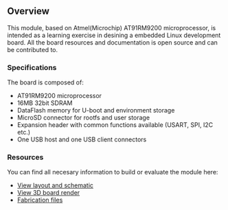 ## Overview
This module, based on Atmel(Microchip) AT91RM9200 microprocessor, is intended as a learning exercise in desining a embedded Linux development board. All the board resources and documentation is open source and can be contributed to.

### Specifications
The board is composed of:
  * AT91RM9200 microprocessor
  * 16MB 32bit SDRAM
  * DataFlash memory for U-boot and environment storage
  * MicroSD connector for rootfs and user storage
  * Expansion header with common functions available (USART, SPI, I2C etc.)
  * One USB host and one USB client connectors

### Resources
You can find all necesary information to build or evaluate the module here:
   - [View layout and schematic](https://cadlab.io/project/1679) 
   - [View 3D board render](https://a360.co/2G43pcl)
   - [Fabrication files](https://github.com/vd-rd/sbc_at91rm9200/releases)

